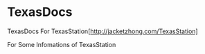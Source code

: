 # TexasDocs
TexasDocs For TexasStation[http://jacketzhong.com/TexasStation]

For Some Infomations of TexasStation
